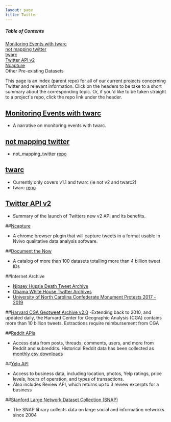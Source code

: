 ```yaml
---
layout: page
title: Twitter
---
```


##### Table of Contents  
[Monitoring Events with twarc](#monitoring)  
[not mapping twitter](#nomaps)   
[twarc](#twarc)  
[Twitter API v2](#v2)   
[Ncapture](https://chrome.google.com/webstore/detail/ncapture/lgomjifbpjfhpodjhihemafahhmegbek)
<br>
Other Pre-existing Datasets

 
This page is an index (parent repo) for all of our current projects concerning Twitter and relevant information. Click on the headers to be take to a short summary about the corresponding topic. Or, if you'd like to be taken straight to a project's repo, click the repo link under the header. 

<a name="monitoring"/>    

## [Monitoring Events with twarc](monitoring_events_twarc.md)
- A narrative on monitoring events with twarc. 

<a name="nomaps"/>   

## [not mapping twitter](not_mapping_twitter.md)
- not_mapping_twitter [repo](https://github.com/ucsb-dreamlab/not_mapping_twitter)


<a name="twarc"/>  

## [twarc](twarc.md)   
- Currently only covers v1.1 and twarc (ie not v2 and twarc2)
- twarc [repo](https://github.com/ucsb-dreamlab/twarc)


<a name="v2"/>    

## [Twitter API v2](v2.md)
- Summary of the launch of Twitters new v2 API and its benefits.

##[Ncapture](https://chrome.google.com/webstore/detail/ncapture/lgomjifbpjfhpodjhihemafahhmegbek)
- A chrome browser plugin that will capture tweets in a format usable in Nvivo qualitative data analysis software. 


##[Document the Now](https://catalog.docnow.io/)
- A catalog of more than 100 datasets totalling more than 4 billion tweet IDs 

##Internet Archive 
- [Nipsey Hussle Death Tweet Archive](https://archive.org/details/nipsey-hustle-tweets)
- [Obama White House Twitter Archives](https://archive.org/details/ObamaWhiteHouseTwitterArchive)
- [University of North Carolina Confederate Monument Protests 2017 - 2019](https://dcr.lib.unc.edu/record/3551adaa-5b88-4460-8e0d-e661a204442a)

##[Harvard CGA Geotweet Archive v2.0](https://dataverse.harvard.edu/dataset.xhtml?persistentId=doi:10.7910/DVN/3NCMB6)
-Extending back to 2010, and updated daily, the Harvard Center for Geographic Analysis (CGA) contains more than 10 billion tweets. Extractions require reimbursement from CGA

##[Reddit APIs](https://www.reddit.com/dev/api/)
- Access data from posts, threads, comments, users, and more from Reddit and subreddits. Historical Reddit data has been collected as [monthly csv downloads](http://files.pushshift.io/reddit/)

##[Yelp API](https://docs.developer.yelp.com/docs/getting-started)
- Access to business data, including location, photos, Yelp ratings, price levels, hours of operation, and types of transactions. 
- Also includes Review API, which returns up to 3 review excerpts for a business 

##[Stanford Large Network Dataset Collection (SNAP)](http://snap.stanford.edu/data/index.html)
- The SNAP library collects data on large social and information networks since 2004 
